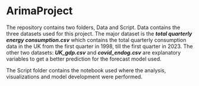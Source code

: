 # ArimaProject
The repository contains two folders, Data and Script. Data contains the three datasets used for this project. The major dataset is the ___total quarterly energy consumption.csv___ which contains the total quarterly consumption data in the UK from the first quarter in 1998, till the first quarter in 2023. The other two datasets: ___UK_gdp.csv___ and ___covid_endog.csv___ are explanatory variables to get a better prediction for the forecast model used.

The Script folder contains the notebook used where the analysis, visualizations and model development were performed. 
